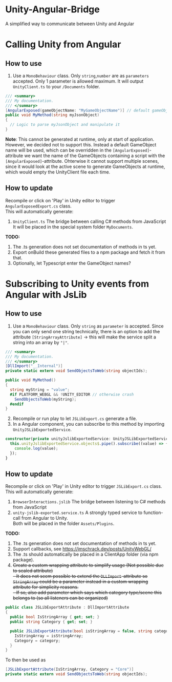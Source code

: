 # Unity-Angular-Bridge
A simplified way to communicate between Unity and Angular

# Calling Unity from Angular
## How to use
1. Use a `MonoBehaviour` class. Only `string`,`number` are as `parameters` accepted. Only 1 parameter is allowed maximum. It will output `UnityClient.ts` to your `/Documents` folder.  
```csharp
/// <summary>
/// My documentation.
/// </summary>
[AngularExposed(gameObjectName: "MyGameObjectName")] // default gameObjectName value is Angular.
public void MyMethod(string myJsonObject)
{
  // Logic to parse myJsonObject and manipulate it
}
```

**Note**: This cannot be generated at runtime, only at start of application. However, we decided not to support this. Instead a default GameObject name will be used, which can be overridden in the `[AngularExposed]`-attribute we want the name of the GameObjects containing a script with the `[AngularExposed]`-attribute. Ohterwise it cannot support multiple scenes, since it would look at the active scene to generate GameObjects at runtime, which would empty the UnityClient file each time.  

## How to update
Recompile or click on 'Play' in Unity editor to trigger `AngularExposedExport.cs` class.  
This will automatically generate:  
1. `UnityClient.ts` The bridge between calling C# methods from JavaScript  
It will be placed in the special system folder `MyDocuments`.  

**TODO:**
1. The .ts generation does not set documentation of methods in ts yet.
2. Export onBuild these generated files to a npm package and fetch it from that.  
3. Optionally, let Typescript enter the GameObject names?
# Subscribing to Unity events from Angular with JsLib
## How to use
1. Use a `MonoBehaviour` class. Only `string` as `parameter` is accepted.
Since you can only send one string technically, there is an option to add the attribute `[StringArrayAttribute]` -> this will make the service split a string into an array by `"|"`.
```csharp
/// <summary>
/// My documentation.
/// </summary>
[DllImport("__Internal")]
private static extern void SendObjectsToWeb(string objectIds);

public void MyMethod()
{
  string myString = "value";
  #if PLATFORM_WEBGL && !UNITY_EDITOR // otherwise crash
    SendObjectsToWeb(myString);
  #endif
}
```
2. Recompile or run play to let `JSLibExport.cs` generate a file.
3. In a Angular component, you can subscribe to this method by importing `UnityJSLibExportedService`.
```ts
constructor(private unityJslibExportedService: UnityJSLibExportedService) {
  this.unityJslibExportedService.objects$.pipe().subscribe((value) => {
    console.log(value);
  });
}
```

## How to update
Recompile or click on 'Play' in Unity editor to trigger `JSLibExport.cs` class.  
This will automatically generate:
1. `BrowserInteractions.jslib` The bridge between listening to C# methods from JavaScript
2. `unity-jslib-exported.service.ts` A strongly typed service to function-call from Angular to Unity.  
Both will be placed in the folder `Assets/Plugins`.  
 
**TODO:**
1. The .ts generation does not set documentation of methods in ts yet.
2. Support callbacks, see https://jmschrack.dev/posts/UnityWebGL/
3. The .ts should automatically be placed in a ClientApp folder (via npm package).
4. ~~Create a custom wrapping attribute to simplify usage (Not possible due to sealed attribute)~~  
  ~~- It does not seem possible to extend the `DLLImport`-attribute so `StringArray` could be a parameter instead in a custom wrapping attribute for simplicity reasons.~~  
  ~~- If so, also add parameter which says which category type/scene this belongs to (so all listeners can be organized)~~
```csharp
public class JSLibExportAttribute : DllImportAttribute
{
  public bool IsStringArray { get; set; }
  public string Category { get; set; }

  public JSLibExportAttribute(bool isStringArray = false, string category = "") {
    IsStringArray = isStringArray;
    Category = category;
  }
}
```
To then be used as
```csharp
[JSLibExportAttribute(IsStringArray, Category = "Core")]
private static extern void SendObjectsToWeb(string objectIds);
```
